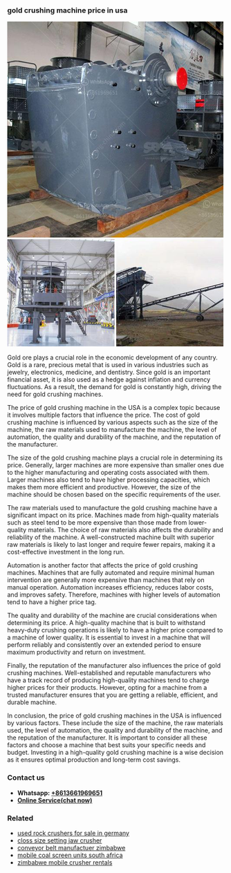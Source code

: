 <h3>gold crushing machine price in usa</h3><img src='1708309505.jpg' alt=''><p>Gold ore plays a crucial role in the economic development of any country. Gold is a rare, precious metal that is used in various industries such as jewelry, electronics, medicine, and dentistry. Since gold is an important financial asset, it is also used as a hedge against inflation and currency fluctuations. As a result, the demand for gold is constantly high, driving the need for gold crushing machines.</p><p>The price of gold crushing machine in the USA is a complex topic because it involves multiple factors that influence the price. The cost of gold crushing machine is influenced by various aspects such as the size of the machine, the raw materials used to manufacture the machine, the level of automation, the quality and durability of the machine, and the reputation of the manufacturer.</p><p>The size of the gold crushing machine plays a crucial role in determining its price. Generally, larger machines are more expensive than smaller ones due to the higher manufacturing and operating costs associated with them. Larger machines also tend to have higher processing capacities, which makes them more efficient and productive. However, the size of the machine should be chosen based on the specific requirements of the user.</p><p>The raw materials used to manufacture the gold crushing machine have a significant impact on its price. Machines made from high-quality materials such as steel tend to be more expensive than those made from lower-quality materials. The choice of raw materials also affects the durability and reliability of the machine. A well-constructed machine built with superior raw materials is likely to last longer and require fewer repairs, making it a cost-effective investment in the long run.</p><p>Automation is another factor that affects the price of gold crushing machines. Machines that are fully automated and require minimal human intervention are generally more expensive than machines that rely on manual operation. Automation increases efficiency, reduces labor costs, and improves safety. Therefore, machines with higher levels of automation tend to have a higher price tag.</p><p>The quality and durability of the machine are crucial considerations when determining its price. A high-quality machine that is built to withstand heavy-duty crushing operations is likely to have a higher price compared to a machine of lower quality. It is essential to invest in a machine that will perform reliably and consistently over an extended period to ensure maximum productivity and return on investment.</p><p>Finally, the reputation of the manufacturer also influences the price of gold crushing machines. Well-established and reputable manufacturers who have a track record of producing high-quality machines tend to charge higher prices for their products. However, opting for a machine from a trusted manufacturer ensures that you are getting a reliable, efficient, and durable machine.</p><p>In conclusion, the price of gold crushing machines in the USA is influenced by various factors. These include the size of the machine, the raw materials used, the level of automation, the quality and durability of the machine, and the reputation of the manufacturer. It is important to consider all these factors and choose a machine that best suits your specific needs and budget. Investing in a high-quality gold crushing machine is a wise decision as it ensures optimal production and long-term cost savings.</p><h3>Contact us</h3><ul><li><strong>Whatsapp:&nbsp;<a href="https://wa.me/8613661969651">+8613661969651</a></strong></li><li><a href="https://swt.shibang-china.com/?git&amp;zhl&amp;gold crushing machine price in usa"><strong>Online Service(chat now)</strong></a></li></ul><h3>Related</h3><ul><li><a href='used rock crushers for sale in germany.md'>used rock crushers for sale in germany</a></li><li><a href='closs size setting jaw crusher.md'>closs size setting jaw crusher</a></li><li><a href='conveyor belt manufactuer zimbabwe.md'>conveyor belt manufactuer zimbabwe</a></li><li><a href='mobile coal screen units south africa.md'>mobile coal screen units south africa</a></li><li><a href='zimbabwe mobile crusher rentals.md'>zimbabwe mobile crusher rentals</a></li></ul>